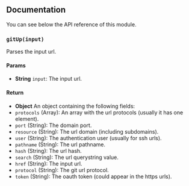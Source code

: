 ## Documentation

You can see below the API reference of this module.

### `gitUp(input)`
Parses the input url.

#### Params

- **String** `input`: The input url.

#### Return
- **Object** An object containing the following fields:
 - `protocols` (Array): An array with the url protocols (usually it has one element).
 - `port` (String): The domain port.
 - `resource` (String): The url domain (including subdomains).
 - `user` (String): The authentication user (usually for ssh urls).
 - `pathname` (String): The url pathname.
 - `hash` (String): The url hash.
 - `search` (String): The url querystring value.
 - `href` (String): The input url.
 - `protocol` (String): The git url protocol.
 - `token` (String): The oauth token (could appear in the https urls).

